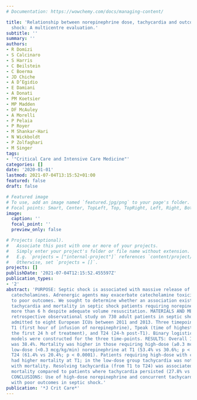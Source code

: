 ```yaml
---
# Documentation: https://wowchemy.com/docs/managing-content/

title: 'Relationship between norepinephrine dose, tachycardia and outcome in septic
  shock: A multicentre evaluation.'
subtitle: ''
summary: ''
authors:
- R Domizi
- S Calcinaro
- S Harris
- C Beilstein
- C Boerma
- JD Chiche
- A D’Egidio
- E Damiani
- A Donati
- PM Koetsier
- MP Madden
- DF McAuley
- A Morelli
- P Pelaia
- P Royer
- M Shankar-Hari
- N Wickboldt
- P Zolfaghari
- M Singer
tags:
- '"Critical Care and Intensive Care Medicine"'
categories: []
date: '2020-01-01'
lastmod: 2021-07-04T13:15:52+01:00
featured: false
draft: false

# Featured image
# To use, add an image named `featured.jpg/png` to your page's folder.
# Focal points: Smart, Center, TopLeft, Top, TopRight, Left, Right, BottomLeft, Bottom, BottomRight.
image:
  caption: ''
  focal_point: ''
  preview_only: false

# Projects (optional).
#   Associate this post with one or more of your projects.
#   Simply enter your project's folder or file name without extension.
#   E.g. `projects = ["internal-project"]` references `content/project/deep-learning/index.md`.
#   Otherwise, set `projects = []`.
projects: []
publishDate: '2021-07-04T12:15:52.455597Z'
publication_types:
- '2'
abstract: 'PURPOSE: Septic shock is associated with massive release of endogenous
  catecholamines. Adrenergic agents may exacerbate catecholamine toxicity and contribute
  to poor outcomes. We sought to determine whether an association existed between
  tachycardia and mortality in septic shock patients requiring norepinephrine for
  more than 6 h despite adequate volume resuscitation. MATERIALS AND METHODS: Multicentre
  retrospective observational study on 730 adult patients in septic shock consecutively
  admitted to eight European ICUs between 2011 and 2013. Three timepoints were selected:
  T1 (first hour of infusion of norepinephrine), Tpeak (time of highest dose during
  the first 24 h of treatment), and T24 (24-h post-T1). Binary logistic regression
  models were constructed for the three time-points. RESULTS: Overall ICU mortality
  was 38.4%. Mortality was higher in those requiring high-dose (≥0.3 mcg/kg/min) versus
  low-dose (<0.3 mcg/kg/min) norepinephrine at T1 (53.4% vs 30.6%; p < 0.001) and
  T24 (61.4% vs 20.4%; p < 0.0001). Patients requiring high-dose with concurrent tachycardia
  had higher mortality at T1; in the low-dose group tachycardia was not associated
  with mortality. Resolving tachycardia (from T1 to T24) was associated with lower
  mortality compared to patients where tachycardia persisted (27.8% vs 46.4%; p = 0.001).
  CONCLUSIONS: Use of high-dose norepinephrine and concurrent tachycardia are associated
  with poor outcomes in septic shock.'
publication: '*J Crit Care*'
---
```

